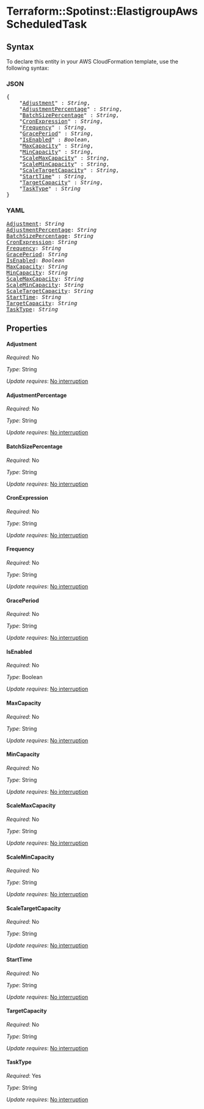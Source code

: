 # Terraform::Spotinst::ElastigroupAws ScheduledTask

## Syntax

To declare this entity in your AWS CloudFormation template, use the following syntax:

### JSON

<pre>
{
    "<a href="#adjustment" title="Adjustment">Adjustment</a>" : <i>String</i>,
    "<a href="#adjustmentpercentage" title="AdjustmentPercentage">AdjustmentPercentage</a>" : <i>String</i>,
    "<a href="#batchsizepercentage" title="BatchSizePercentage">BatchSizePercentage</a>" : <i>String</i>,
    "<a href="#cronexpression" title="CronExpression">CronExpression</a>" : <i>String</i>,
    "<a href="#frequency" title="Frequency">Frequency</a>" : <i>String</i>,
    "<a href="#graceperiod" title="GracePeriod">GracePeriod</a>" : <i>String</i>,
    "<a href="#isenabled" title="IsEnabled">IsEnabled</a>" : <i>Boolean</i>,
    "<a href="#maxcapacity" title="MaxCapacity">MaxCapacity</a>" : <i>String</i>,
    "<a href="#mincapacity" title="MinCapacity">MinCapacity</a>" : <i>String</i>,
    "<a href="#scalemaxcapacity" title="ScaleMaxCapacity">ScaleMaxCapacity</a>" : <i>String</i>,
    "<a href="#scalemincapacity" title="ScaleMinCapacity">ScaleMinCapacity</a>" : <i>String</i>,
    "<a href="#scaletargetcapacity" title="ScaleTargetCapacity">ScaleTargetCapacity</a>" : <i>String</i>,
    "<a href="#starttime" title="StartTime">StartTime</a>" : <i>String</i>,
    "<a href="#targetcapacity" title="TargetCapacity">TargetCapacity</a>" : <i>String</i>,
    "<a href="#tasktype" title="TaskType">TaskType</a>" : <i>String</i>
}
</pre>

### YAML

<pre>
<a href="#adjustment" title="Adjustment">Adjustment</a>: <i>String</i>
<a href="#adjustmentpercentage" title="AdjustmentPercentage">AdjustmentPercentage</a>: <i>String</i>
<a href="#batchsizepercentage" title="BatchSizePercentage">BatchSizePercentage</a>: <i>String</i>
<a href="#cronexpression" title="CronExpression">CronExpression</a>: <i>String</i>
<a href="#frequency" title="Frequency">Frequency</a>: <i>String</i>
<a href="#graceperiod" title="GracePeriod">GracePeriod</a>: <i>String</i>
<a href="#isenabled" title="IsEnabled">IsEnabled</a>: <i>Boolean</i>
<a href="#maxcapacity" title="MaxCapacity">MaxCapacity</a>: <i>String</i>
<a href="#mincapacity" title="MinCapacity">MinCapacity</a>: <i>String</i>
<a href="#scalemaxcapacity" title="ScaleMaxCapacity">ScaleMaxCapacity</a>: <i>String</i>
<a href="#scalemincapacity" title="ScaleMinCapacity">ScaleMinCapacity</a>: <i>String</i>
<a href="#scaletargetcapacity" title="ScaleTargetCapacity">ScaleTargetCapacity</a>: <i>String</i>
<a href="#starttime" title="StartTime">StartTime</a>: <i>String</i>
<a href="#targetcapacity" title="TargetCapacity">TargetCapacity</a>: <i>String</i>
<a href="#tasktype" title="TaskType">TaskType</a>: <i>String</i>
</pre>

## Properties

#### Adjustment

_Required_: No

_Type_: String

_Update requires_: [No interruption](https://docs.aws.amazon.com/AWSCloudFormation/latest/UserGuide/using-cfn-updating-stacks-update-behaviors.html#update-no-interrupt)

#### AdjustmentPercentage

_Required_: No

_Type_: String

_Update requires_: [No interruption](https://docs.aws.amazon.com/AWSCloudFormation/latest/UserGuide/using-cfn-updating-stacks-update-behaviors.html#update-no-interrupt)

#### BatchSizePercentage

_Required_: No

_Type_: String

_Update requires_: [No interruption](https://docs.aws.amazon.com/AWSCloudFormation/latest/UserGuide/using-cfn-updating-stacks-update-behaviors.html#update-no-interrupt)

#### CronExpression

_Required_: No

_Type_: String

_Update requires_: [No interruption](https://docs.aws.amazon.com/AWSCloudFormation/latest/UserGuide/using-cfn-updating-stacks-update-behaviors.html#update-no-interrupt)

#### Frequency

_Required_: No

_Type_: String

_Update requires_: [No interruption](https://docs.aws.amazon.com/AWSCloudFormation/latest/UserGuide/using-cfn-updating-stacks-update-behaviors.html#update-no-interrupt)

#### GracePeriod

_Required_: No

_Type_: String

_Update requires_: [No interruption](https://docs.aws.amazon.com/AWSCloudFormation/latest/UserGuide/using-cfn-updating-stacks-update-behaviors.html#update-no-interrupt)

#### IsEnabled

_Required_: No

_Type_: Boolean

_Update requires_: [No interruption](https://docs.aws.amazon.com/AWSCloudFormation/latest/UserGuide/using-cfn-updating-stacks-update-behaviors.html#update-no-interrupt)

#### MaxCapacity

_Required_: No

_Type_: String

_Update requires_: [No interruption](https://docs.aws.amazon.com/AWSCloudFormation/latest/UserGuide/using-cfn-updating-stacks-update-behaviors.html#update-no-interrupt)

#### MinCapacity

_Required_: No

_Type_: String

_Update requires_: [No interruption](https://docs.aws.amazon.com/AWSCloudFormation/latest/UserGuide/using-cfn-updating-stacks-update-behaviors.html#update-no-interrupt)

#### ScaleMaxCapacity

_Required_: No

_Type_: String

_Update requires_: [No interruption](https://docs.aws.amazon.com/AWSCloudFormation/latest/UserGuide/using-cfn-updating-stacks-update-behaviors.html#update-no-interrupt)

#### ScaleMinCapacity

_Required_: No

_Type_: String

_Update requires_: [No interruption](https://docs.aws.amazon.com/AWSCloudFormation/latest/UserGuide/using-cfn-updating-stacks-update-behaviors.html#update-no-interrupt)

#### ScaleTargetCapacity

_Required_: No

_Type_: String

_Update requires_: [No interruption](https://docs.aws.amazon.com/AWSCloudFormation/latest/UserGuide/using-cfn-updating-stacks-update-behaviors.html#update-no-interrupt)

#### StartTime

_Required_: No

_Type_: String

_Update requires_: [No interruption](https://docs.aws.amazon.com/AWSCloudFormation/latest/UserGuide/using-cfn-updating-stacks-update-behaviors.html#update-no-interrupt)

#### TargetCapacity

_Required_: No

_Type_: String

_Update requires_: [No interruption](https://docs.aws.amazon.com/AWSCloudFormation/latest/UserGuide/using-cfn-updating-stacks-update-behaviors.html#update-no-interrupt)

#### TaskType

_Required_: Yes

_Type_: String

_Update requires_: [No interruption](https://docs.aws.amazon.com/AWSCloudFormation/latest/UserGuide/using-cfn-updating-stacks-update-behaviors.html#update-no-interrupt)

